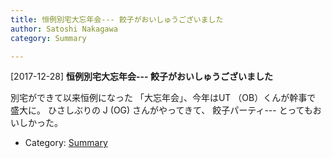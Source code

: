 ```yaml
---
title: 恒例別宅大忘年会--- 餃子がおいしゅうございました
author: Satoshi Nakagawa
category: Summary

---
```


[2017-12-28] **恒例別宅大忘年会--- 餃子がおいしゅうございました** 

 別宅ができて以来恒例になった
「大忘年会」、今年はUT （OB）くんが幹事で
盛大に。
ひさしぶりの J (OG) さんがやってきて、
餃子パーティ---
とってもおいしかった。

- Category: [Summary](https://merapano.github.io/categories.html#Summary)

